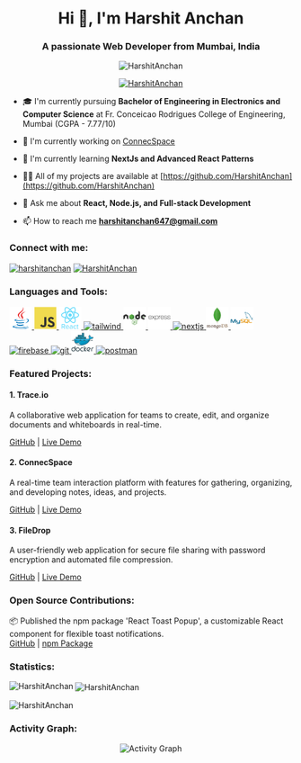 <h1 align="center">Hi 👋, I'm Harshit Anchan</h1>
<h3 align="center">A passionate Web Developer from Mumbai, India</h3>

<p align="center">
  <img src="https://komarev.com/ghpvc/?username=HarshitAnchan&label=Profile%20views&color=0e75b6&style=flat" alt="HarshitAnchan" />
</p>

<p align="center">
  <a href="https://github.com/ryo-ma/github-profile-trophy">
    <img src="https://github-profile-trophy.vercel.app/?username=HarshitAnchan" alt="HarshitAnchan" />
  </a>
</p>

- 🎓 I'm currently pursuing **Bachelor of Engineering in Electronics and Computer Science** at Fr. Conceicao Rodrigues College of Engineering, Mumbai (CGPA - 7.77/10)

- 🔭 I'm currently working on [ConnecSpace](https://github.com/HarshitAnchan/ConnecSpace)

- 🌱 I'm currently learning **NextJs and Advanced React Patterns**

- 👨‍💻 All of my projects are available at [https://github.com/HarshitAnchan](https://github.com/HarshitAnchan)

- 💬 Ask me about **React, Node.js, and Full-stack Development**

- 📫 How to reach me **harshitanchan647@gmail.com**

<h3 align="left">Connect with me:</h3>
<p align="left">
<a href="https://linkedin.com/in/harshitanchan" target="blank"><img align="center" src="https://raw.githubusercontent.com/rahuldkjain/github-profile-readme-generator/master/src/images/icons/Social/linked-in-alt.svg" alt="harshitanchan" height="30" width="40" /></a>
<a href="https://github.com/HarshitAnchan" target="blank"><img align="center" src="https://raw.githubusercontent.com/rahuldkjain/github-profile-readme-generator/master/src/images/icons/Social/github.svg" alt="HarshitAnchan" height="30" width="40" /></a>
</p>

<h3 align="left">Languages and Tools:</h3>
<p align="left">
  <a href="https://www.java.com" target="_blank" rel="noreferrer">
    <img src="https://raw.githubusercontent.com/devicons/devicon/master/icons/java/java-original.svg" alt="java" width="40" height="40"/>
  </a>
  <a href="https://developer.mozilla.org/en-US/docs/Web/JavaScript" target="_blank" rel="noreferrer">
    <img src="https://raw.githubusercontent.com/devicons/devicon/master/icons/javascript/javascript-original.svg" alt="javascript" width="40" height="40"/>
  </a>
  <a href="https://reactjs.org/" target="_blank" rel="noreferrer">
    <img src="https://raw.githubusercontent.com/devicons/devicon/master/icons/react/react-original-wordmark.svg" alt="react" width="40" height="40"/>
  </a>
  <a href="https://tailwindcss.com/" target="_blank" rel="noreferrer">
    <img src="https://www.vectorlogo.zone/logos/tailwindcss/tailwindcss-icon.svg" alt="tailwind" width="40" height="40"/>
  </a>
  <a href="https://nodejs.org" target="_blank" rel="noreferrer">
    <img src="https://raw.githubusercontent.com/devicons/devicon/master/icons/nodejs/nodejs-original-wordmark.svg" alt="nodejs" width="40" height="40"/>
  </a>
  <a href="https://expressjs.com" target="_blank" rel="noreferrer">
    <img src="https://raw.githubusercontent.com/devicons/devicon/master/icons/express/express-original-wordmark.svg" alt="express" width="40" height="40"/>
  </a>
  <a href="https://nextjs.org/" target="_blank" rel="noreferrer">
    <img src="https://cdn.worldvectorlogo.com/logos/nextjs-2.svg" alt="nextjs" width="40" height="40"/>
  </a>
  <a href="https://www.mongodb.com/" target="_blank" rel="noreferrer">
    <img src="https://raw.githubusercontent.com/devicons/devicon/master/icons/mongodb/mongodb-original-wordmark.svg" alt="mongodb" width="40" height="40"/>
  </a>
  <a href="https://www.mysql.com/" target="_blank" rel="noreferrer">
    <img src="https://raw.githubusercontent.com/devicons/devicon/master/icons/mysql/mysql-original-wordmark.svg" alt="mysql" width="40" height="40"/>
  </a>
  <a href="https://firebase.google.com/" target="_blank" rel="noreferrer">
    <img src="https://www.vectorlogo.zone/logos/firebase/firebase-icon.svg" alt="firebase" width="40" height="40"/>
  </a>
  <a href="https://git-scm.com/" target="_blank" rel="noreferrer">
    <img src="https://www.vectorlogo.zone/logos/git-scm/git-scm-icon.svg" alt="git" width="40" height="40"/>
  </a>
  <a href="https://www.docker.com/" target="_blank" rel="noreferrer">
    <img src="https://raw.githubusercontent.com/devicons/devicon/master/icons/docker/docker-original-wordmark.svg" alt="docker" width="40" height="40"/>
  </a>
  <a href="https://postman.com" target="_blank" rel="noreferrer">
    <img src="https://www.vectorlogo.zone/logos/getpostman/getpostman-icon.svg" alt="postman" width="40" height="40"/>
  </a>
</p>

<h3 align="left">Featured Projects:</h3>

<h4>1. Trace.io</h4>
<p>A collaborative web application for teams to create, edit, and organize documents and whiteboards in real-time.</p>
<p>
  <a href="https://github.com/HarshitAnchan/Trace.io" target="_blank">GitHub</a> |
  <a href="#" target="_blank">Live Demo</a>
</p>

<h4>2. ConnecSpace</h4>
<p>A real-time team interaction platform with features for gathering, organizing, and developing notes, ideas, and projects.</p>
<p>
  <a href="https://github.com/HarshitAnchan/ConnecSpace" target="_blank">GitHub</a> |
  <a href="#" target="_blank">Live Demo</a>
</p>

<h4>3. FileDrop</h4>
<p>A user-friendly web application for secure file sharing with password encryption and automated file compression.</p>
<p>
  <a href="https://github.com/HarshitAnchan/FileDrop" target="_blank">GitHub</a> |
  <a href="#" target="_blank">Live Demo</a>
</p>

<h3 align="left">Open Source Contributions:</h3>
<p>
  📦 Published the npm package 'React Toast Popup', a customizable React component for flexible toast notifications.
  <br>
  <a href="https://github.com/HarshitAnchan/react-toast-popup" target="_blank">GitHub</a> |
  <a href="https://www.npmjs.com/package/react-toast-popup" target="_blank">npm Package</a>
</p>

<h3 align="left">Statistics:</h3>

<p><img align="left" src="https://github-readme-stats.vercel.app/api/top-langs?username=HarshitAnchan&show_icons=true&locale=en&layout=compact" alt="HarshitAnchan" /></p>

<p>&nbsp;<img align="center" src="https://github-readme-stats.vercel.app/api?username=HarshitAnchan&show_icons=true&locale=en" alt="HarshitAnchan" /></p>

<p><img align="center" src="https://github-readme-streak-stats.herokuapp.com/?user=HarshitAnchan&" alt="HarshitAnchan" /></p>

<h3 align="left">Activity Graph:</h3>
<p align="center">
  <img src="https://activity-graph.herokuapp.com/graph?username=HarshitAnchan&theme=react-dark" alt="Activity Graph" />
</p>
